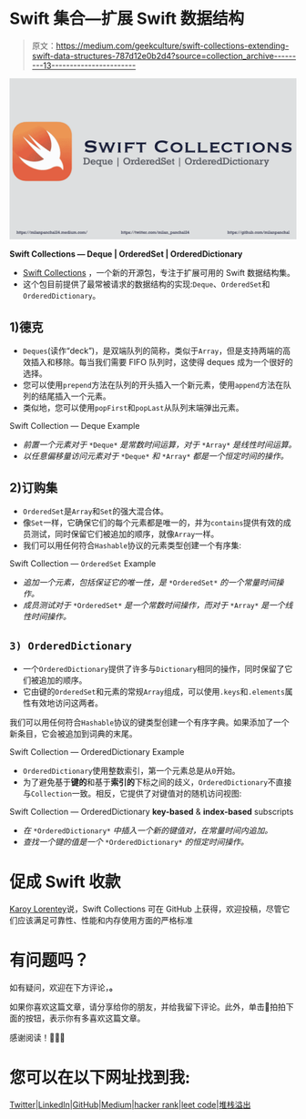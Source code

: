 # Swift 集合—扩展 Swift 数据结构

> 原文：<https://medium.com/geekculture/swift-collections-extending-swift-data-structures-787d12e0b2d4?source=collection_archive---------13----------------------->

![](img/97dde79024e7fabc8bcec78a9392938d.png)

**Swift Collections — Deque | OrderedSet | OrderedDictionary**

*   [Swift Collections](https://github.com/apple/swift-collections) ，一个新的开源包，专注于扩展可用的 Swift 数据结构集。
*   这个包目前提供了最常被请求的数据结构的实现:`Deque`、`OrderedSet`和`OrderedDictionary`。

## 1)德克

*   `Deques`(读作“deck”)，是双端队列的简称，类似于`Array`，但是支持两端的高效插入和移除。每当我们需要 FIFO 队列时，这使得 deques 成为一个很好的选择。
*   您可以使用`prepend`方法在队列的开头插入一个新元素，使用`append`方法在队列的结尾插入一个元素。
*   类似地，您可以使用`popFirst`和`popLast`从队列末端弹出元素。

Swift Collection — Deque Example

*   *前置一个元素对于* `*Deque*` *是常数时间运算，对于* `*Array*` *是线性时间运算。*
*   *以任意偏移量访问元素对于* `*Deque*` *和* `*Array*` *都是一个恒定时间的操作。*

## 2)订购集

*   `OrderedSet`是`Array`和`Set`的强大混合体。
*   像`Set`一样，它确保它们的每个元素都是唯一的，并为`contains`提供有效的成员测试，同时保留它们被追加的顺序，就像`Array`一样。
*   我们可以用任何符合`Hashable`协议的元素类型创建一个有序集:

Swift Collection — `OrderedSet` Example

*   *追加一个元素，包括保证它的唯一性，是* `*OrderedSet*` *的一个常量时间操作。*
*   *成员测试对于* `*OrderedSet*` *是一个常数时间操作，而对于* `*Array*` *是一个线性时间操作。*

## `3) OrderedDictionary`

*   一个`OrderedDictionary`提供了许多与`Dictionary`相同的操作，同时保留了它们被追加的顺序。
*   它由键的`OrderedSet`和元素的常规`Array`组成，可以使用`.keys`和`.elements`属性有效地访问这两者。

我们可以用任何符合`Hashable`协议的键类型创建一个有序字典。如果添加了一个新条目，它会被追加到词典的末尾。

Swift Collection — OrderedDictionary Example

*   `OrderedDictionary`使用整数索引，第一个元素总是从`0`开始。
*   为了避免基于**键的**和基于**索引的**下标之间的歧义，`OrderedDictionary`不直接与`Collection`一致。相反，它提供了对键值对的随机访问视图:

Swift Collection — OrderedDictionary **key-based** & **index-based** subscripts

*   *在* `*OrderedDictionary*` *中插入一个新的键值对，在常量时间内追加。*
*   *查找一个键的值是一个* `*OrderedDictionary*` *的恒定时间操作。*

# 促成 Swift 收款

[Karoy Lorentey](https://github.com/apple/swift-collections)说，Swift Collections 可在 GitHub 上获得，欢迎投稿，尽管它们应该满足可靠性、性能和内存使用方面的严格标准

# 有问题吗？

如有疑问，欢迎在下方评论，**。**

如果你喜欢这篇文章，请分享给你的朋友，并给我留下评论。此外，单击👏拍拍下面的按钮，表示你有多喜欢这篇文章。

感谢阅读！👨🏼‍💻

# 您可以在以下网址找到我:

[Twitter](https://twitter.com/milan_panchal24)|[LinkedIn](https://www.linkedin.com/in/milanpanchal/)|[GitHub](https://github.com/milanpanchal)|[Medium](/@milanpanchal24)|[hacker rank](https://www.hackerrank.com/milanpanchal)|[leet code](https://leetcode.com/milanpanchal/)|[堆栈溢出](https://stackoverflow.com/users/1748956/milanpanchal)